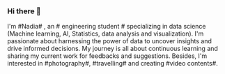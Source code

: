 ### Hi there 👋
I'm #Nadia# , an # engineering student # specializing in data science (Machine learning, AI, Statistics, data analysis and visualization). I'm passionate about harnessing the power of data to uncover insights and drive informed decisions. My journey is all about continuous learning and sharing my current work for feedbacks and suggestions.
Besides, I'm interested in #photography#, #travelling#  and creating #video contents#.


<!--
**nadiaSylla/nadiaSylla** is a ✨ _special_ ✨ repository because its `README.md` (this file) appears on your GitHub profile.

Here are some ideas to get you started:

- 🔭 I’m currently working on ...
- 🌱 I’m currently learning ...
- 👯 I’m looking to collaborate on ...
- 🤔 I’m looking for help with ...
- 💬 Ask me about ...
- 📫 How to reach me: ...
- 😄 Pronouns: ...
- ⚡ Fun fact: ...
-->
